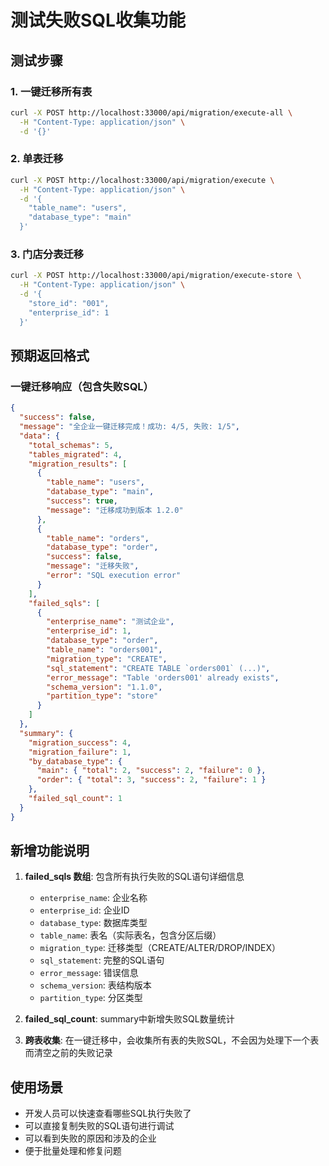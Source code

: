 # 测试失败SQL收集功能

## 测试步骤

### 1. 一键迁移所有表
```bash
curl -X POST http://localhost:33000/api/migration/execute-all \
  -H "Content-Type: application/json" \
  -d '{}'
```

### 2. 单表迁移
```bash
curl -X POST http://localhost:33000/api/migration/execute \
  -H "Content-Type: application/json" \
  -d '{
    "table_name": "users",
    "database_type": "main"
  }'
```

### 3. 门店分表迁移
```bash
curl -X POST http://localhost:33000/api/migration/execute-store \
  -H "Content-Type: application/json" \
  -d '{
    "store_id": "001",
    "enterprise_id": 1
  }'
```

## 预期返回格式

### 一键迁移响应（包含失败SQL）
```json
{
  "success": false,
  "message": "全企业一键迁移完成！成功: 4/5, 失败: 1/5",
  "data": {
    "total_schemas": 5,
    "tables_migrated": 4,
    "migration_results": [
      {
        "table_name": "users",
        "database_type": "main", 
        "success": true,
        "message": "迁移成功到版本 1.2.0"
      },
      {
        "table_name": "orders",
        "database_type": "order",
        "success": false,
        "message": "迁移失败",
        "error": "SQL execution error"
      }
    ],
    "failed_sqls": [
      {
        "enterprise_name": "测试企业",
        "enterprise_id": 1,
        "database_type": "order",
        "table_name": "orders001",
        "migration_type": "CREATE",
        "sql_statement": "CREATE TABLE `orders001` (...)",
        "error_message": "Table 'orders001' already exists",
        "schema_version": "1.1.0",
        "partition_type": "store"
      }
    ]
  },
  "summary": {
    "migration_success": 4,
    "migration_failure": 1,
    "by_database_type": {
      "main": { "total": 2, "success": 2, "failure": 0 },
      "order": { "total": 3, "success": 2, "failure": 1 }
    },
    "failed_sql_count": 1
  }
}
```

## 新增功能说明

1. **failed_sqls 数组**: 包含所有执行失败的SQL语句详细信息
   - `enterprise_name`: 企业名称
   - `enterprise_id`: 企业ID
   - `database_type`: 数据库类型
   - `table_name`: 表名（实际表名，包含分区后缀）
   - `migration_type`: 迁移类型（CREATE/ALTER/DROP/INDEX）
   - `sql_statement`: 完整的SQL语句
   - `error_message`: 错误信息
   - `schema_version`: 表结构版本
   - `partition_type`: 分区类型

2. **failed_sql_count**: summary中新增失败SQL数量统计

3. **跨表收集**: 在一键迁移中，会收集所有表的失败SQL，不会因为处理下一个表而清空之前的失败记录

## 使用场景

- 开发人员可以快速查看哪些SQL执行失败了
- 可以直接复制失败的SQL语句进行调试
- 可以看到失败的原因和涉及的企业
- 便于批量处理和修复问题
